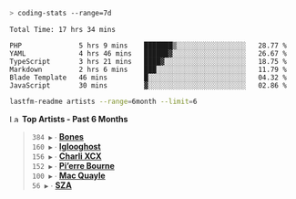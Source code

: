 ```zsh
> coding-stats --range=7d
```

<!--START_SECTION:waka-->

```text
Total Time: 17 hrs 34 mins

PHP              5 hrs 9 mins    ███████▒░░░░░░░░░░░░░░░░░   28.77 %
YAML             4 hrs 46 mins   ██████▓░░░░░░░░░░░░░░░░░░   26.67 %
TypeScript       3 hrs 21 mins   ████▓░░░░░░░░░░░░░░░░░░░░   18.75 %
Markdown         2 hrs 6 mins    ███░░░░░░░░░░░░░░░░░░░░░░   11.79 %
Blade Template   46 mins         █░░░░░░░░░░░░░░░░░░░░░░░░   04.32 %
JavaScript       30 mins         ▓░░░░░░░░░░░░░░░░░░░░░░░░   02.86 %
```

<!--END_SECTION:waka-->

```zsh
lastfm-readme artists --range=6month --limit=6
```

<!--START_LASTFM_ARTISTS:{"period": "6month", "rows": 6}-->
<a href="https://last.fm" target="_blank"><img src="https://user-images.githubusercontent.com/17434202/215290617-e793598d-d7c9-428f-9975-156db1ba89cc.svg" alt="Last.fm Logo" width="18" height="13"/></a> **Top Artists - Past 6 Months**

> `384 ▶️` ∙ **[Bones](https://www.last.fm/music/Bones)**<br/>
> `160 ▶️` ∙ **[Iglooghost](https://www.last.fm/music/Iglooghost)**<br/>
> `156 ▶️` ∙ **[Charli XCX](https://www.last.fm/music/Charli+XCX)**<br/>
> `152 ▶️` ∙ **[Pi’erre Bourne](https://www.last.fm/music/Pi%E2%80%99erre+Bourne)**<br/>
> `100 ▶️` ∙ **[Mac Quayle](https://www.last.fm/music/Mac+Quayle)**<br/>
> `56 ▶️` ∙ **[SZA](https://www.last.fm/music/SZA)**<br/>
<!--END_LASTFM_ARTISTS-->
